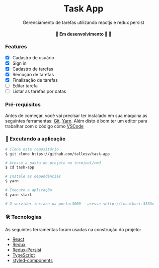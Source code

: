 
<h1 align="center">Task App</h1>

<p align="center">Gerenciamento de tarefas utilizando reactjs e redux persist</p>


<h4 align="center"> 
	🚧  Em desenvolvimento 🚀  🚧
</h4>

### Features

- [x] Cadastro de usuário
- [x] Sign in 
- [x] Cadastro de tarefas
- [x] Remoção de tarefas
- [x] Finalização de tarefas 
- [ ] Editar tarefa
- [ ] Listar as tarefas por datas

### Pré-requisitos

Antes de começar, você vai precisar ter instalado em sua máquina as seguintes ferramentas:
[Git](https://git-scm.com), [Yarn](https://classic.yarnpkg.com/pt-BR/). 
Além disto é bom ter um editor para trabalhar com o código como [VSCode](https://code.visualstudio.com/)

### 🎲 Excutando a aplicação

```bash
# Clone este repositório
$ git clone https://github.com/tallesv/task-app

# Acesse a pasta do projeto no terminal/cmd
$ cd task-app

# Instale as dependências
$ yarn

# Execute a aplicação
$ yarn start

# O servidor inciará na porta:3000 - acesse <http://localhost:3333>
```

### 🛠 Tecnologias

As seguintes ferramentas foram usadas na construção do projeto:

- [React](https://pt-br.reactjs.org/)
- [Redux](https://redux.js.org/)
- [Redux-Persist](https://github.com/rt2zz/redux-persist)
- [TypeScript](https://www.typescriptlang.org/)
- [styled-components](https://styled-components.com/)




